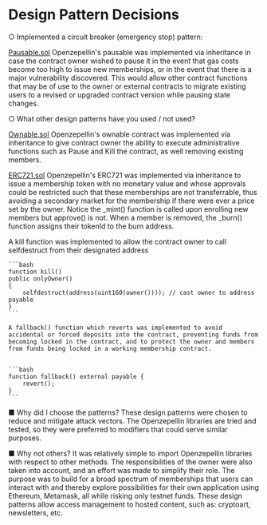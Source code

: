 #  Design Pattern Decisions

○  	Implemented a circuit breaker (emergency stop) pattern: 

   [Pausable.sol](https://github.com/OpenZeppelin/openzeppelin-contracts/blob/v2.5.0/contracts/lifecycle/Pausable.sol)
    Openzepellin's pausable was implemented via inheritance in case the contract owner wished to pause it in the event that gas costs become too high to issue new memberships, or in the event that there is a major vulnerability discovered. This would allow other contract functions that may be of use to the owner or external contracts to migrate existing users to a revised or upgraded contract version while pausing state changes.

○  	What other design patterns have you used / not used?

   [Ownable.sol](https://github.com/OpenZeppelin/openzeppelin-contracts/blob/v2.5.0/contracts/ownership/Ownable.sol)
    Openzepellin's ownable contract was implemented via inheritance to give contract owner the ability to execute administrative functions such as Pause and Kill the contract, as well removing existing members.

   [ERC721.sol](https://github.com/OpenZeppelin/openzeppelin-contracts/blob/v2.5.0/contracts/token/ERC721/ERC721.sol)
    Openzepellin's ERC721 was implemented via inheritance to issue a membership token with no monetary value and whose approvals could be restricted such that these memberships are not transferrable, thus avoiding a secondary market for the membership if there were ever a price set by the owner. Notice the _mint() function is called upon enrolling new members but approve() is not. When a member is removed, the _burn() function assigns their tokenId to the burn address.

   A kill function was implemented to allow the contract owner to call selfdestruct from their designated address

    ```bash
    function kill() 
    public onlyOwner()
    {
        selfdestruct(address(uint160(owner()))); // cast owner to address payable
    }
    ```
    
    A fallback() function which reverts was implemented to avoid accidental or forced deposits into the contract, preventing funds from becoming locked in the contract, and to protect the owner and members from funds being locked in a working membership contract.
    

    ```bash
    function fallback() external payable {
        revert();
    }
    ```

■  	Why did I choose the patterns?
    These design patterns were chosen to reduce and mitigate attack vectors. The Openzepellin libraries are tried and tested, so they were preferred to modifiers that could serve similar purposes. 

■  	Why not others?
    It was relatively simple to import Openzepellin libraries with respect to other methods. The responsibilities of the owner were also taken into account, and an effort was made to simplify their role. The purpose was to build for a broad spectrum of memberships that users can interact with and thereby explore possibilities for their own application using Ethereum, Metamask, all while risking only testnet funds. These design patterns allow access management to hosted content, such as: cryptoart, newsletters, etc.
